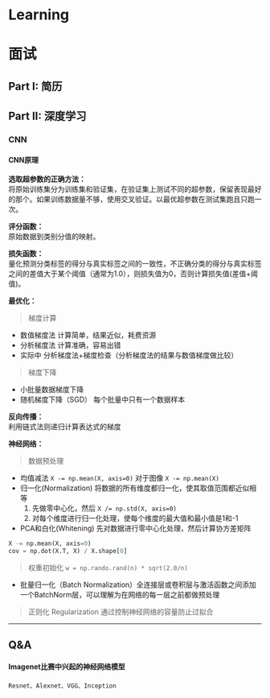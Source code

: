 # Learning
# 面试
## Part I: 简历
## Part II: 深度学习
### CNN
#### CNN原理
**选取超参数的正确方法：**  
将原始训练集分为训练集和验证集，在验证集上测试不同的超参数，保留表现最好的那个。如果训练数据量不够，使用交叉验证。以最优超参数在测试集跑且只跑一次。  

**评分函数：**  
原始数据到类别分值的映射。

**损失函数：**  
量化预测分类标签的得分与真实标签之间的一致性，不正确分类的得分与真实标签之间的差值大于某个阈值（通常为1.0），则损失值为0，否则计算损失值(差值+阈值)。  

**最优化：**  
> 梯度计算  
- 数值梯度法 计算简单，结果近似，耗费资源  
- 分析梯度法 计算准确，容易出错
- 实际中 分析梯度法+梯度检查（分析梯度法的结果与数值梯度做比较）
> 梯度下降
- 小批量数据梯度下降
- 随机梯度下降（SGD） 每个批量中只有一个数据样本

**反向传播：**  
利用链式法则递归计算表达式的梯度  

**神经网络：**  
> 数据预处理
- 均值减法  `X -= np.mean(X, axis=0)` 对于图像 `X -= np.mean(X)`
- 归一化(Normalization)  将数据的所有维度都归一化，使其取值范围都近似相等  
    1. 先做零中心化，然后 `X /= np.std(X, axis=0)`
    2. 对每个维度进行归一化处理，使每个维度的最大值和最小值是1和-1
- PCA和白化(Whitening)  先对数据进行零中心化处理，然后计算协方差矩阵  
```python
X -= np.mean(X, axis=0)
cov = np.dot(X.T, X) / X.shape[0]
```
> 权重初始化
`w = np.rando.rand(n) * sqrt(2.0/n)`
- 批量归一化（Batch Normalization）全连接层或卷积层与激活函数之间添加一个BatchNorm层，可以理解为在网络的每一层之前都做预处理
> 正则化 Regularization  通过控制神经网络的容量防止过拟合
---
## Q&A
#### Imagenet比赛中兴起的神经网络模型  
    Resnet、Alexnet、VGG、Inception
